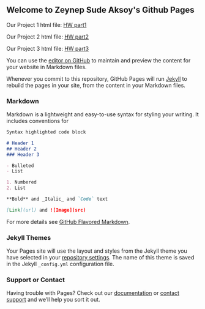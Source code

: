 ## Welcome to Zeynep Sude Aksoy's Github Pages

Our Project 1 html file:  [HW part1](https://bu-ie-423.github.io/fall-23-zeynepsudeaksoyy/IE-423-Project-Part-1_FinalVersion.html)

Our Project 2 html file: [HW part2](https://bu-ie-423.github.io/fall-23-zeynepsudeaksoyy/423-Project-Part2_final.html)

Our Project 3 html file: [HW part3](https://bu-ie-423.github.io/fall-23-zeynepsudeaksoyy/Project-3-Final.html)

You can use the [editor on GitHub](https://github.com/BU-IE-423/fall-23-ilaydacelenkk/edit/main/index.md) to maintain and preview the content for your website in Markdown files.

Whenever you commit to this repository, GitHub Pages will run [Jekyll](https://jekyllrb.com/) to rebuild the pages in your site, from the content in your Markdown files.

### Markdown

Markdown is a lightweight and easy-to-use syntax for styling your writing. It includes conventions for

```markdown
Syntax highlighted code block

# Header 1
## Header 2
### Header 3

- Bulleted
- List

1. Numbered
2. List

**Bold** and _Italic_ and `Code` text

[Link](url) and ![Image](src)
```

For more details see [GitHub Flavored Markdown](https://guides.github.com/features/mastering-markdown/).

### Jekyll Themes

Your Pages site will use the layout and styles from the Jekyll theme you have selected in your [repository settings](https://github.com/BU-IE-582/fall-23-ilaydacelenkk/settings/pages). The name of this theme is saved in the Jekyll `_config.yml` configuration file.

### Support or Contact

Having trouble with Pages? Check out our [documentation](https://docs.github.com/categories/github-pages-basics/) or [contact support](https://support.github.com/contact) and we’ll help you sort it out.
